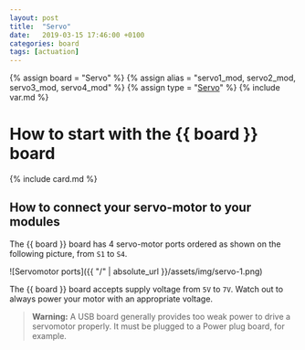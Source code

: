 ```yaml
---
layout: post
title:  "Servo"
date:   2019-03-15 17:46:00 +0100
categories: board
tags: [actuation]
---
```

{% assign board = "Servo" %}
{% assign alias = "servo1_mod, servo2_mod, servo3_mod, servo4_mod" %}
{% assign type = "[Servo](/module/servo)" %}
{% include var.md %}

# How to start with the {{ board }} board
{% include card.md %}

## How to connect your servo-motor to your modules

The {{ board }} board has 4 servo-motor ports ordered as shown on the following picture, from `S1` to `S4`.

![Servomotor ports]({{ "/" | absolute_url }}/assets/img/servo-1.png)

The {{ board }} board accepts supply voltage from `5V` to `7V`. Watch out to always power your motor with an appropriate voltage.

<blockquote class="warning"><strong>Warning:</strong> A USB board generally provides too weak power to drive a servomotor properly. It must be plugged to a Power plug board, for example.</blockquote><br />
